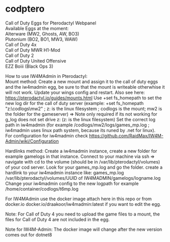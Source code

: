 # codptero  
Call of Duty Eggs for Pterodactyl Webpanel     
Available Eggs at the moment:    
Alterware (MW2, Ghosts, AW, BO3)  
Plutonium (BO2, BO1, MW3, WAW)  
Call of Duty 4x  
Call of Duty MWR H1-Mod  
Call of Duty 2  
Call of Duty United Offensive  
EZZ Boiii (Black Ops 3)  


How to use IW4MAdmin in Pterodactyl:  
Mount method:
Create a new mount and assign it to the call of duty eggs and the iw4madmin egg, be sure to that the mount is writeable otherwhise it will not work.
Update your wings config and restart.
Also see here: https://pterodactyl.io/guides/mounts.html
Use +set fs_homepath to set the new log dir for the call of duty server (example: +set fs_homepath "z:\codlogs\mw2" ; z: is the linux filesystem ; codlogs is the mount; mw2 is the folder for the gameserver)   => Note only required if its not working for g_log does not set drive z: (z: is the linux filesystem)
Set the correct log path in iw4madmin (for example /codlogs/mw2/logs/games_mp.log ; iw4madmin uses linux path system, because its runed by .net for linux).   
For configuration for iw4madmin check https://github.com/RaidMax/IW4M-Admin/wiki/Configuration

Hardlinks method:
Create a iw4madmin instance, create a new folder for example gamelogs in that instance.
Connect to your machine via ssh => navigate with cd to the volume (should be in /var/lib/pterodactyl/volumes) of your cod server.
Look for your games_mp.log and go the folder.
create a hardlink to your iw4madmin instance like: games_mp.log /var/lib/pterodactyl/volumes/UUID of IW4MADMIN/gamelogs/logname.log
Change your iw4madmin config to the new logpath for example /home/container/codlogs/t6mp.log
    
For IW4MAdmin use the docker image attach here in this repo or from docker.io docker.io/draakoor/iw4madmin:latest if you want to edit the egg.

Note: For Call of Duty 4 you need to upload the game files to a mount, the files for Call of Duty 4 are not included in the egg.

Note for IW4M-Admin: The docker image will change after the new version comes out for dotnet8
